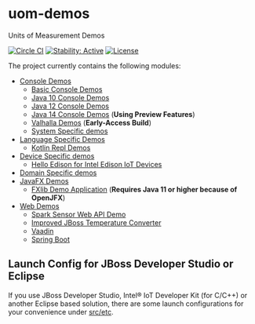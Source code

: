 uom-demos
=========

Units of Measurement Demos

[![Circle CI](https://circleci.com/gh/unitsofmeasurement/uom-demos.svg?style=svg)](https://circleci.com/gh/unitsofmeasurement/uom-demos) 
[![Stability: Active](https://masterminds.github.io/stability/active.svg)](https://masterminds.github.io/stability/active.html)
[![License](http://img.shields.io/badge/license-BSD3-blue.svg)](http://opensource.org/licenses/BSD-3-Clause)

The project currently contains the following modules:

- [Console Demos](console)
  - [Basic Console Demos](console/basic)
  - [Java 10 Console Demos](console/java10)
  - [Java 12 Console Demos](console/java12)
  - [Java 14 Console Demos](console/java14) (**Using Preview Features**)
  - [Valhalla Demos](console/valhalla) (**Early-Access Build**)
  - [System Specific demos](console/systems)
- [Language Specific Demos](lang)
  - [Kotlin Repl Demos](lang/repl)
- [Device Specific demos](device)
  - [Hello Edison for Intel Edison IoT Devices](device/edison/hello)
 - [Domain Specific demos](domain)
- [JavaFX Demos](javafx)
  - [FXlib Demo Application](javafx/fxlib) (**Requires Java 11 or higher because of OpenJFX**)
- [Web Demos](web)
  - [Spark Sensor Web API Demo](web/sparkdemo)
  - [Improved JBoss Temperature Converter](web/temperature-converter)
  - [Vaadin](web/vaadindemo)
  - [Spring Boot](/web/springbootdemo)


Launch Config for JBoss Developer Studio or Eclipse
-------------------------------------
If you use JBoss Developer Studio, Intel® IoT Developer Kit (for C/C++) or another Eclipse based solution, there are some launch configurations for your convenience under [src/etc](src/etc/).
